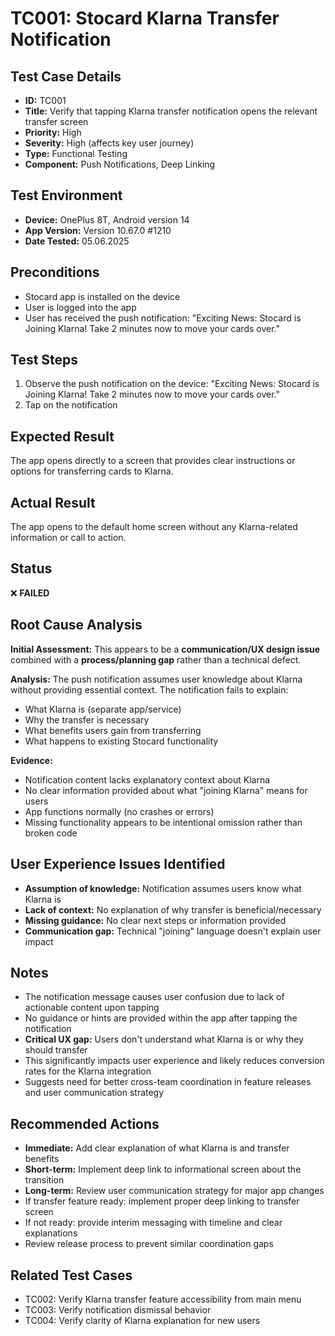 # TC001: Stocard Klarna Transfer Notification

## Test Case Details
- **ID:** TC001
- **Title:** Verify that tapping Klarna transfer notification opens the relevant transfer screen
- **Priority:** High
- **Severity:** High (affects key user journey)
- **Type:** Functional Testing
- **Component:** Push Notifications, Deep Linking

## Test Environment
- **Device:** OnePlus 8T, Android version 14
- **App Version:** Version 10.67.0 #1210
- **Date Tested:** 05.06.2025

## Preconditions
- Stocard app is installed on the device
- User is logged into the app
- User has received the push notification: "Exciting News: Stocard is Joining Klarna! Take 2 minutes now to move your cards over."

## Test Steps
1. Observe the push notification on the device: "Exciting News: Stocard is Joining Klarna! Take 2 minutes now to move your cards over."
2. Tap on the notification

## Expected Result
The app opens directly to a screen that provides clear instructions or options for transferring cards to Klarna.

## Actual Result
The app opens to the default home screen without any Klarna-related information or call to action.

## Status
❌ **FAILED**

## Root Cause Analysis
**Initial Assessment:** This appears to be a **communication/UX design issue** combined with a **process/planning gap** rather than a technical defect.

**Analysis:** The push notification assumes user knowledge about Klarna without providing essential context. The notification fails to explain:
- What Klarna is (separate app/service)
- Why the transfer is necessary
- What benefits users gain from transferring
- What happens to existing Stocard functionality

**Evidence:**
- Notification content lacks explanatory context about Klarna
- No clear information provided about what "joining Klarna" means for users
- App functions normally (no crashes or errors)
- Missing functionality appears to be intentional omission rather than broken code

## User Experience Issues Identified
- **Assumption of knowledge:** Notification assumes users know what Klarna is
- **Lack of context:** No explanation of why transfer is beneficial/necessary
- **Missing guidance:** No clear next steps or information provided
- **Communication gap:** Technical "joining" language doesn't explain user impact

## Notes
- The notification message causes user confusion due to lack of actionable content upon tapping
- No guidance or hints are provided within the app after tapping the notification
- **Critical UX gap:** Users don't understand what Klarna is or why they should transfer
- This significantly impacts user experience and likely reduces conversion rates for the Klarna integration
- Suggests need for better cross-team coordination in feature releases and user communication strategy

## Recommended Actions
- **Immediate:** Add clear explanation of what Klarna is and transfer benefits
- **Short-term:** Implement deep link to informational screen about the transition
- **Long-term:** Review user communication strategy for major app changes
- If transfer feature ready: implement proper deep linking to transfer screen
- If not ready: provide interim messaging with timeline and clear explanations
- Review release process to prevent similar coordination gaps

## Related Test Cases
- TC002: Verify Klarna transfer feature accessibility from main menu
- TC003: Verify notification dismissal behavior
- TC004: Verify clarity of Klarna explanation for new users
